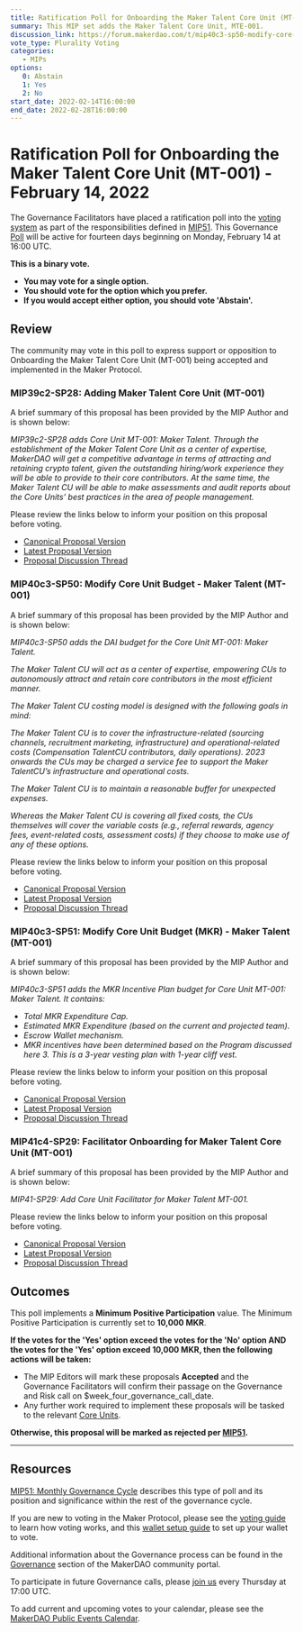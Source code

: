 ```yaml
---
title: Ratification Poll for Onboarding the Maker Talent Core Unit (MT-001) - February 14, 2022
summary: This MIP set adds the Maker Talent Core Unit, MTE-001.
discussion_link: https://forum.makerdao.com/t/mip40c3-sp50-modify-core-unit-budget-maker-talent-mt-001/12077
vote_type: Plurality Voting
categories:
   - MIPs
options:
   0: Abstain
   1: Yes
   2: No
start_date: 2022-02-14T16:00:00
end_date: 2022-02-28T16:00:00
---
```

# Ratification Poll for Onboarding the Maker Talent Core Unit (MT-001) - February 14, 2022

The Governance Facilitators have placed a ratification poll into the [voting system](https://vote.makerdao.com/polling) as part of the responsibilities defined in [MIP51](https://mips.makerdao.com/mips/details/MIP51). This Governance [Poll](https://community-development.makerdao.com/en/learn/governance/on-chain-gov) will be active for fourteen days beginning on Monday, February 14 at 16:00 UTC.

**This is a binary vote.** 
- **You may vote for a single option.** 
- **You should vote for the option which you prefer.**
- **If you would accept either option, you should vote 'Abstain'.**

## Review

The community may vote in this poll to express support or opposition to Onboarding the Maker Talent Core Unit (MT-001) being accepted and implemented in the Maker Protocol.

### MIP39c2-SP28: Adding Maker Talent Core Unit (MT-001)

A brief summary of this proposal has been provided by the MIP Author and is shown below:

*MIP39c2-SP28 adds Core Unit MT-001: Maker Talent. Through the establishment of the Maker Talent Core Unit as a center of expertise, MakerDAO will get a competitive advantage in terms of attracting and retaining crypto talent, given the outstanding hiring/work experience they will be able to provide to their core contributors. At the same time, the Maker Talent CU will be able to make assessments and audit reports about the Core Units’ best practices in the area of people management.*

Please review the links below to inform your position on this proposal before voting.
* [Canonical Proposal Version](https://github.com/makerdao/mips/blob/6c8f70b6aef50eeb1bebacf1e478002a9e692a63/MIP39/MIP39c2-Subproposals/MIP39c2-SP28.md)
* [Latest Proposal Version](https://mips.makerdao.com/mips/details/MIP39)
* [Proposal Discussion Thread](https://forum.makerdao.com/t/mip39c2-sp28-adding-maker-talent-core-unit-mt-001/12075/5)

### MIP40c3-SP50: Modify Core Unit Budget - Maker Talent (MT-001)

A brief summary of this proposal has been provided by the MIP Author and is shown below:

*MIP40c3-SP50 adds the DAI budget for the Core Unit MT-001: Maker Talent.*  

*The Maker Talent CU will act as a center of expertise, empowering CUs to autonomously attract and retain core contributors in the most efficient manner.*

*The Maker Talent CU costing model is designed with the following goals in mind:*

*The Maker Talent CU is to cover the infrastructure-related (sourcing channels, recruitment marketing, infrastructure) and operational-related costs (Compensation TalentCU contributors, daily operations). 2023 onwards the CUs may be charged a service fee to support the Maker TalentCU’s infrastructure and operational costs.*

*The Maker Talent CU is to maintain a reasonable buffer for unexpected expenses.*

*Whereas the Maker Talent CU is covering all fixed costs, the CUs themselves will cover the variable costs (e.g., referral rewards, agency fees, event-related costs, assessment costs) if they choose to make use of any of these options.*

Please review the links below to inform your position on this proposal before voting.
* [Canonical Proposal Version](https://github.com/makerdao/mips/blob/d21a216bf651625af2e6ee57b6ceadee2032424e/MIP40/MIP40c3-Subproposals/MIP40c3-SP50.md)
* [Latest Proposal Version](https://mips.makerdao.com/mips/details/MIP40c3SP50)
* [Proposal Discussion Thread](https://forum.makerdao.com/t/mip40c3-sp50-modify-core-unit-budget-maker-talent-mt-001/12077)

### MIP40c3-SP51: Modify Core Unit Budget (MKR) - Maker Talent (MT-001)

A brief summary of this proposal has been provided by the MIP Author and is shown below:

*MIP40c3-SP51 adds the MKR Incentive Plan budget for Core Unit MT-001: Maker Talent. It contains:*

- *Total MKR Expenditure Cap.*
- *Estimated MKR Expenditure (based on the current and projected team).*
- *Escrow Wallet mechanism.*
- *MKR incentives have been determined based on the Program discussed here 3. This is a 3-year vesting plan with 1-year cliff vest.*

Please review the links below to inform your position on this proposal before voting.
* [Canonical Proposal Version](https://github.com/makerdao/mips/blob/984509ca64a7d8d8165548a94f02ba9848db8410/MIP40/MIP40c3-Subproposals/MIP40c3-SP51.md)
* [Latest Proposal Version](https://mips.makerdao.com/mips/details/MIP40c3SP51)
* [Proposal Discussion Thread](https://forum.makerdao.com/t/mip40c3-sp51-modify-core-unit-budget-mkr-maker-talent-mt-001/12076)

### MIP41c4-SP29: Facilitator Onboarding for Maker Talent Core Unit (MT-001)

A brief summary of this proposal has been provided by the MIP Author and is shown below:

*MIP41-SP29: Add Core Unit Facilitator for Maker Talent MT-001.*

Please review the links below to inform your position on this proposal before voting.
* [Canonical Proposal Version](https://github.com/makerdao/mips/blob/d3694a2c58e79bde42461f2bef0fa22295f9df87/MIP41/MIP41c4-Subproposals/MIP41c4-SP29.md)
* [Latest Proposal Version](https://mips.makerdao.com/mips/details/MIP41c4SP29)
* [Proposal Discussion Thread](https://forum.makerdao.com/t/mip41c4-sp29-facilitator-onboarding-for-maker-talent-core-unit-mt-001/12078)

## Outcomes

This poll implements a **Minimum Positive Participation** value. The Minimum Positive Participation is currently set to **10,000 MKR**.

**If the votes for the 'Yes' option exceed the votes for the 'No' option AND the votes for the 'Yes' option exceed 10,000 MKR, then the following actions will be taken:**
* The MIP Editors will mark these proposals **Accepted** and the Governance Facilitators will confirm their passage on the Governance and Risk call on $week_four_governance_call_date. 
* Any further work required to implement these proposals will be tasked to the relevant [Core Units](https://mips.makerdao.com/mips/details/MIP38#mip38c2-core-unit-state).

**Otherwise, this proposal will be marked as rejected per [MIP51](https://mips.makerdao.com/mips/details/MIP51#mip51c2-ratification-poll).**

---

## Resources

[MIP51: Monthly Governance Cycle](https://mips.makerdao.com/mips/details/MIP51) describes this type of poll and its position and significance within the rest of the governance cycle.

If you are new to voting in the Maker Protocol, please see the [voting guide](https://community-development.makerdao.com/en/learn/governance/how-voting-works/) to learn how voting works, and this [wallet setup guide](https://community-development.makerdao.com/en/learn/governance/voting-setup/) to set up your wallet to vote.

Additional information about the Governance process can be found in the [Governance](https://community-development.makerdao.com/en/learn/governance) section of the MakerDAO community portal.

To participate in future Governance calls, please [join us](https://github.com/makerdao/community/tree/master/governance/governance-and-risk-meetings) every Thursday at 17:00 UTC.

To add current and upcoming votes to your calendar, please see the [MakerDAO Public Events Calendar](https://calendar.google.com/calendar/embed?src=makerdao.com_3efhm2ghipksegl009ktniomdk%40group.calendar.google.com&ctz=UTC&mode=week&showCalendars=0&showPrint=0).
